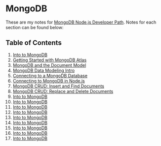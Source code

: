 # MongoDB

These are my notes for [MongoDB Node.js Developer Path](https://learn.mongodb.com/learning-paths/mongodb-nodejs-developer-path). Notes for each section can be found below:

## Table of Contents

1. [Into to MongoDB](sections/section-01.md)
2. [Getting Started with MongoDB Atlas](sections/section-02.md)
3. [MongoDB and the Document Model](sections/section-03.md)
4. [MongoDB Data Modeling Intro](sections/section-04.md)
5. [Connecting to a MongoDB Database](sections/section-06.md)
6. [Connecting to MongoDB in Node.js]()
7. [MongoDB CRUD: Insert and Find Documents](sections/section-07.md)
8. [MongoDB CRUD: Replace and Delete Documents](sections/section-08.md)
9. [Into to MongoDB]()
10. [Into to MongoDB]()
11. [Into to MongoDB]()
12. [Into to MongoDB]()
13. [Into to MongoDB]()
14. [Into to MongoDB]()
15. [Into to MongoDB]()
16. [Into to MongoDB]()
17. [Into to MongoDB]()
